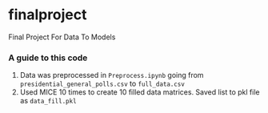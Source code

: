 # finalproject
Final Project For Data To Models

### A guide to this code
1. Data was preprocessed in `Preprocess.ipynb` going from `presidential_general_polls.csv` to `full_data.csv`
2. Used MICE 10 times to create 10 filled data matrices. Saved list to pkl file as `data_fill.pkl`